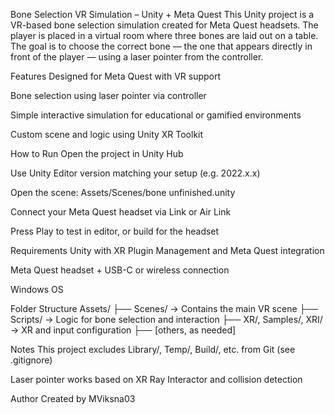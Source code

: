 Bone Selection VR Simulation – Unity + Meta Quest
This Unity project is a VR-based bone selection simulation created for Meta Quest headsets. The player is placed in a virtual room where three bones are laid out on a table. The goal is to choose the correct bone — the one that appears directly in front of the player — using a laser pointer from the controller.

Features
Designed for Meta Quest with VR support

Bone selection using laser pointer via controller

Simple interactive simulation for educational or gamified environments

Custom scene and logic using Unity XR Toolkit

How to Run
Open the project in Unity Hub

Use Unity Editor version matching your setup (e.g. 2022.x.x)

Open the scene: Assets/Scenes/bone unfinished.unity

Connect your Meta Quest headset via Link or Air Link

Press Play to test in editor, or build for the headset

Requirements
Unity with XR Plugin Management and Meta Quest integration

Meta Quest headset + USB-C or wireless connection

Windows OS

Folder Structure
Assets/
├── Scenes/ → Contains the main VR scene
├── Scripts/ → Logic for bone selection and interaction
├── XR/, Samples/, XRI/ → XR and input configuration
├── [others, as needed]

Notes
This project excludes Library/, Temp/, Build/, etc. from Git (see .gitignore)

Laser pointer works based on XR Ray Interactor and collision detection

Author
Created by MViksna03